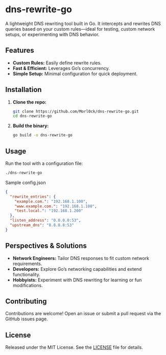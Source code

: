 # dns-rewrite-go

A lightweight DNS rewriting tool built in Go. It intercepts and rewrites DNS queries based on your custom rules—ideal for testing, custom network setups, or experimenting with DNS behavior.

## Features

- **Custom Rules:** Easily define rewrite rules.
- **Fast & Efficient:** Leverages Go’s concurrency.
- **Simple Setup:** Minimal configuration for quick deployment.

## Installation

1. **Clone the repo:**
   ```bash
   git clone https://github.com/Morl0ck/dns-rewrite-go.git
   cd dns-rewrite-go
   ```

2. **Build the binary:**
   ```bash
   go build -o dns-rewrite-go
   ```

## Usage

Run the tool with a configuration file:

```bash
./dns-rewrite-go
```

Sample config.json

```json
{
  "rewrite_entries": {
    "example.com.": "192.168.1.100",
    "www.example.com.": "192.168.1.100",
    "test.local.": "192.168.1.200"
  },
  "listen_address": "0.0.0.0:53",
  "upstream_dns": "8.8.8.8:53"
}
```

## Perspectives & Solutions

- **Network Engineers:** Tailor DNS responses to fit custom network requirements.
- **Developers:** Explore Go’s networking capabilities and extend functionality.
- **Hobbyists:** Experiment with DNS rewriting for learning or fun modifications.

## Contributing

Contributions are welcome! Open an issue or submit a pull request via the GitHub issues page.

## License

Released under the MIT License. See the [LICENSE](./LICENSE) file for details.
